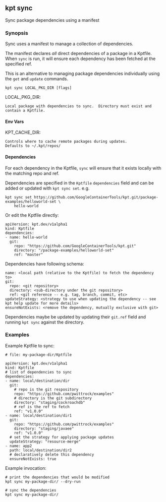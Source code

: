 ## kpt sync

Sync package dependencies using a manifest

### Synopsis

Sync uses a manifest to manage a collection of dependencies.

The manifest declares *all* direct dependencies of a package in a Kptfile.
When `sync` is run, it will ensure each dependency has been fetched at the
specified ref.

This is an alternative to managing package dependencies individually using
the `get` and `update` commands.

    kpt sync LOCAL_PKG_DIR [flags]

  LOCAL_PKG_DIR:
  
    Local package with dependencies to sync.  Directory must exist and contain a Kptfile.

#### Env Vars

  KPT_CACHE_DIR:
  
    Controls where to cache remote packages during updates.
    Defaults to ~/.kpt/repos/
    
#### Dependencies

For each dependency in the Kptfile, `sync` will ensure that it exists locally with the
matching repo and ref.

Dependencies are specified in the `Kptfile` `dependencies` field and can be added or updated
with `kpt sync set`.  e.g.

    kpt sync set https://github.com/GoogleContainerTools/kpt.git/package-examples/helloworld-set \
        hello-world

Or edit the Kptfile directly:

    apiVersion: kpt.dev/v1alpha1
    kind: Kptfile
    dependencies:
    - name: hello-world
      git:
        repo: "https://github.com/GoogleContainerTools/kpt.git"
        directory: "/package-examples/helloworld-set"
        ref: "master"

Dependencies have following schema:

    name: <local path (relative to the Kptfile) to fetch the dependency to>
    git:
      repo: <git repository>
      directory: <sub-directory under the git repository>
      ref: <git reference -- e.g. tag, branch, commit, etc>
    updateStrategy: <strategy to use when updating the dependency -- see kpt help update for more details>
    ensureNotExists: <remove the dependency, mutually exclusive with git>

Dependencies maybe be updated by updating their `git.ref` field and running `kpt sync`
against the directory.

### Examples

  Example Kptfile to sync:

    # file: my-package-dir/Kptfile

    apiVersion: kpt.dev/v1alpha1
    kind: Kptfile
    # list of dependencies to sync
    dependencies:
    - name: local/destination/dir
      git:
        # repo is the git respository
        repo: "https://github.com/pwittrock/examples"
        # directory is the git subdirectory
        directory: "staging/cockroachdb"
        # ref is the ref to fetch
        ref: "v1.0.0"
    - name: local/destination/dir1
      git:
        repo: "https://github.com/pwittrock/examples"
        directory: "staging/javaee"
        ref: "v1.0.0"
      # set the strategy for applying package updates
      updateStrategy: "resource-merge"
    - name: app2
      path: local/destination/dir2
      # declaratively delete this dependency
      ensureNotExists: true

  Example invocation:

    # print the dependencies that would be modified
    kpt sync my-package-dir/ --dry-run

    # sync the dependencies
    kpt sync my-package-dir/
